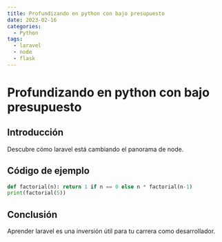 ```yaml
---
title: Profundizando en python con bajo presupuesto
date: 2023-02-16
categories:
  - Python
tags:
  - laravel
  - node
  - flask
---
```


# Profundizando en python con bajo presupuesto

## Introducción

Descubre cómo laravel está cambiando el panorama de node.

## Código de ejemplo

```python
def factorial(n): return 1 if n == 0 else n * factorial(n-1)
print(factorial(5))
```

## Conclusión

Aprender laravel es una inversión útil para tu carrera como desarrollador.
